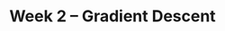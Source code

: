 ---
    title: Week 2 – Gradient Descent
    weekNumber: 2
    days:
      - date: 2021-10-4
        events:
          "**HW 1**{: .label .label-hw } **[MAE and MSE (due 10/4)](../resources/homework/hw01.pdf)**":
          "**SRV 1**{: .label .label-survey } **[Survey 1 (due 10/4)](https://docs.google.com/forms/d/e/1FAIpQLSegdzuFHR9SCjBbsk7FFC3lFKzt4imM4pOdEqwHjBffYfN_0g/viewform)**":
      - date: 2021-10-5
        events:
          "**LEC 4**{: .label .label-lecture } [Spread, Other Loss Functions, Gradient Descent](../resources/lecture/lec04.pdf)":
            "[Spread](resources/notes/spread.pdf); [C1, P12-](resources/notes/notes_chapter_1.pdf#page=12)"
      - date: 2021-10-7
        events:
          "**LEC 5**{: .label .label-lecture } Gradient Descent and Convexity":
---